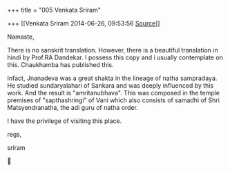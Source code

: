 +++
title = "005 Venkata Sriram"

+++
[[Venkata Sriram	2014-06-26, 09:53:56 [Source](https://groups.google.com/g/samskrita/c/WkIakF6H0m0)]]



Namaste,



There is no sanskrit translation. However, there is a beautiful translation in hindi by Prof.RA Dandekar. I possess this copy and i usually contemplate on this. Chaukhamba has published this.



Infact, Jnanadeva was a great shakta in the lineage of natha sampradaya. He studied sundaryalahari of Sankara and was deeply influenced by this work. And the result is "amritanubhava". This was composed in the temple premises of "sapthashringi" of Vani which also consists of samadhi of Shri Matsyendranatha, the adi guru of natha order.



I have the privilege of visiting this place.



regs,

sriram



